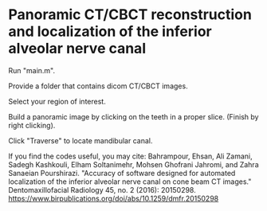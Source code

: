 # Panoramic CT/CBCT reconstruction and localization of the inferior alveolar nerve canal

Run "main.m".

Provide a folder that contains dicom CT/CBCT images.

Select your region of interest.

Build a panoramic image by clicking on the teeth in a proper slice. (Finish by right clicking).

Click "Traverse" to locate mandibular canal.

If you find the codes useful, you may cite:
Bahrampour, Ehsan, Ali Zamani, Sadegh Kashkouli, Elham Soltanimehr, Mohsen Ghofrani Jahromi, and Zahra Sanaeian Pourshirazi. "Accuracy of software designed for automated localization of the inferior alveolar nerve canal on cone beam CT images." Dentomaxillofacial Radiology 45, no. 2 (2016): 20150298.
https://www.birpublications.org/doi/abs/10.1259/dmfr.20150298

